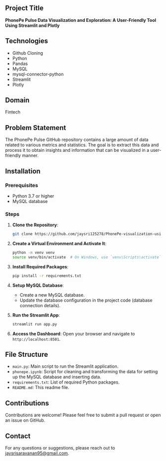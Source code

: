 ## Project Title

**PhonePe Pulse Data Visualization and Exploration: A User-Friendly Tool Using Streamlit and Plotly**

## Technologies

- Github Cloning
- Python
- Pandas
- MySQL
- mysql-connector-python
- Streamlit
- Plotly

## Domain

Fintech

## Problem Statement

The PhonePe Pulse GitHub repository contains a large amount of data related to various metrics and statistics. The goal is to extract this data and process it to obtain insights and information that can be visualized in a user-friendly manner.

## Installation

### Prerequisites

- Python 3.7 or higher
- MySQL database

### Steps

1. **Clone the Repository**:
    ```sh
    git clone https://github.com/jaysri125278/PhonePe-visualization-using-plotly.git
    ```

2. **Create a Virtual Environment and Activate It**:
    ```sh
    python -m venv venv
    source venv/bin/activate  # On Windows, use `venv\Scripts\activate`
    ```

3. **Install Required Packages**:
    ```sh
    pip install -r requirements.txt
    ```

4. **Setup MySQL Database**:
    - Create a new MySQL database.
    - Update the database configuration in the project code (database connection details).

5. **Run the Streamlit App**:
    ```sh
    streamlit run app.py
    ```

6. **Access the Dashboard**:
    Open your browser and navigate to `http://localhost:8501`.

## File Structure

- `main.py`: Main script to run the Streamlit application.
- `phonepe.ipynb`: Script for cleaning and transforming the data for setting up the MySQL database and inserting data.
- `requirements.txt`: List of required Python packages.
- `README.md`: This readme file.

## Contributions

Contributions are welcome! Please feel free to submit a pull request or open an issue on GitHub.

## Contact

For any questions or suggestions, please reach out to jaysrisaravanan95@gmail.com.
